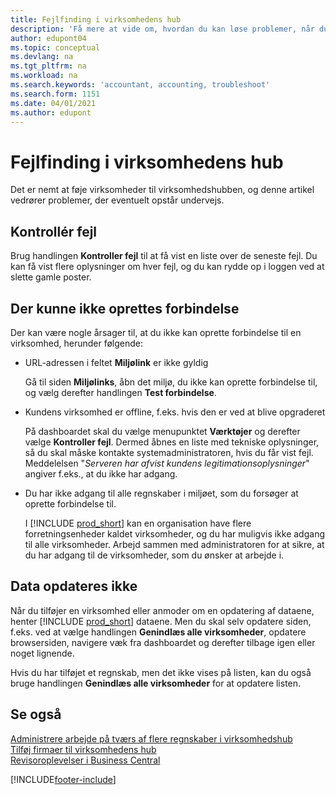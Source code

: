 ```yaml
---
title: Fejlfinding i virksomhedens hub
description: 'Få mere at vide om, hvordan du kan løse problemer, når du arbejder i virksomheden i Dynamics 365 Business Central for at administrere arbejde på tværs af flere firmaer.'
author: edupont04
ms.topic: conceptual
ms.devlang: na
ms.tgt_pltfrm: na
ms.workload: na
ms.search.keywords: 'accountant, accounting, troubleshoot'
ms.search.form: 1151
ms.date: 04/01/2021
ms.author: edupont
---
```

# <a name="troubleshooting-your-company-hub"></a><a name="troubleshooting-your-company-hub"></a><a name="troubleshooting-your-company-hub"></a>Fejlfinding i virksomhedens hub

Det er nemt at føje virksomheder til virksomhedshubben, og denne artikel vedrører problemer, der eventuelt opstår undervejs.  

## <a name="check-errors"></a><a name="check-errors"></a><a name="check-errors"></a>Kontrollér fejl

Brug handlingen **Kontroller fejl** til at få vist en liste over de seneste fejl. Du kan få vist flere oplysninger om hver fejl, og du kan rydde op i loggen ved at slette gamle poster.  

## <a name="connection-failed"></a><a name="connection-failed"></a><a name="connection-failed"></a>Der kunne ikke oprettes forbindelse

Der kan være nogle årsager til, at du ikke kan oprette forbindelse til en virksomhed, herunder følgende:

- URL-adressen i feltet **Miljølink** er ikke gyldig  

  Gå til siden **Miljølinks**, åbn det miljø, du ikke kan oprette forbindelse til, og vælg derefter handlingen **Test forbindelse**.  
- Kundens virksomhed er offline, f.eks. hvis den er ved at blive opgraderet

  På dashboardet skal du vælge menupunktet **Værktøjer** og derefter vælge **Kontroller fejl**. Dermed åbnes en liste med tekniske oplysninger, så du skal måske kontakte systemadministratoren, hvis du får vist fejl. Meddelelsen "*Serveren har afvist kundens legitimationsoplysninger*" angiver f.eks., at du ikke har adgang.  
- Du har ikke adgang til alle regnskaber i miljøet, som du forsøger at oprette forbindelse til.

  I [!INCLUDE [prod_short](includes/prod_short.md)] kan en organisation have flere forretningsenheder kaldet virksomheder, og du har muligvis ikke adgang til alle virksomheder. Arbejd sammen med administratoren for at sikre, at du har adgang til de virksomheder, som du ønsker at arbejde i.  

## <a name="data-does-not-refresh"></a><a name="data-does-not-refresh"></a><a name="data-does-not-refresh"></a>Data opdateres ikke

Når du tilføjer en virksomhed eller anmoder om en opdatering af dataene, henter [!INCLUDE [prod_short](includes/prod_short.md)] dataene. Men du skal selv opdatere siden, f.eks. ved at vælge handlingen **Genindlæs alle virksomheder**, opdatere browsersiden, navigere væk fra dashboardet og derefter tilbage igen eller noget lignende.  

Hvis du har tilføjet et regnskab, men det ikke vises på listen, kan du også bruge handlingen **Genindlæs alle virksomheder** for at opdatere listen.

## <a name="see-also"></a><a name="see-also"></a><a name="see-also"></a>Se også

[Administrere arbejde på tværs af flere regnskaber i virksomhedshub](company-hub.md)  
[Tilføj firmaer til virksomhedens hub](company-hub-add-company.md)  
[Revisoroplevelser i Business Central](finance-accounting.md)  


[!INCLUDE[footer-include](includes/footer-banner.md)]
